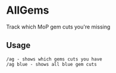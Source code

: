 # AllGems

Track which MoP gem cuts you're missing

## Usage

    /ag - shows which gems cuts you have
    /ag blue - shows all blue gem cuts
